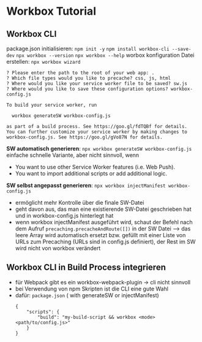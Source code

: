 # Workbox Tutorial
## Workbox CLI
package.json initialisieren: `npm init -y`
`npm install workbox-cli --save-dev`
`npx workbox --version`
`npx workbox --help`
worbox konfiguration Datei erstellen: `npx workbox wizard` 
```
? Please enter the path to the root of your web app: .
? Which file types would you like to precache? css, js, html
? Where would you like your service worker file to be saved? sw.js
? Where would you like to save these configuration options? workbox-config.js

To build your service worker, run

  workbox generateSW workbox-config.js

as part of a build process. See https://goo.gl/fdTQBf for details.
You can further customize your service worker by making changes to workbox-config.js. See https://goo.gl/gVo87N for details. 
```
**SW automatisch generieren**: `npx workbox generateSW workbox-config.js`
einfache schnelle Variante, aber nicht sinnvoll, wenn 
* You want to use other Service Worker features (i.e. Web Push).
* You want to import additional scripts or add additional logic.

**SW selbst angepasst generieren**: `npx workbox injectManifest workbox-config.js`
* ermöglicht mehr Kontrolle über die finale SW-Datei
* geht davon aus, das man eine existierende SW-Datei geschrieben hat und in workbox-config.js hinterlegt hat
* wenn workbox injectManifest ausgeführt wird, schaut der Befehl nach dem Aufruf `precaching.precacheAndRoute([])` in der SW Datei
--> das leere Array wird automatisch ersetzt bzw. gefüllt mit einer Liste von URLs zum Precaching (URLs sind in config.js definiert), der Rest im SW wird nicht von workbox verändert

## Workbox CLI in Build Process integrieren
* für Webpack gibt es ein workbox-webpack-plugin -> cli nicht sinnvoll
* bei Verwendung von npm Skripten ist die CLI eine gute Wahl
* dafür: `package.json` (<mode> with generateSW or injectManifest)
    ```
    {
        "scripts": {
            "build": "my-build-script && workbox <mode> <path/to/config.js>"
        }
    }
    ```